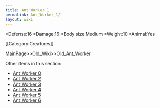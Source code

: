 ```yaml
---
title: Ant Worker 1
permalink: Ant_Worker_1/
layout: wiki
---
```

*Defense:16
*Damage:16
*Body size:Medium
*Weight:10
*Animal:Yes

[[Category:Creatures]]

[MainPage](/keeperrl_wiki/ "wikilink")>>[Old_Wiki](/keeperrl_wiki/Old_Wiki "wikilink")>>[Old_Ant_Worker](/keeperrl_wiki/Old_Ant_Worker "wikilink")

Other items in this section
-    [Ant Worker 0](/keeperrl_wiki/Ant_Worker_0 "wikilink")
-    [Ant Worker 2](/keeperrl_wiki/Ant_Worker_2 "wikilink")
-    [Ant Worker 3](/keeperrl_wiki/Ant_Worker_3 "wikilink")
-    [Ant Worker 4](/keeperrl_wiki/Ant_Worker_4 "wikilink")
-    [Ant Worker 5](/keeperrl_wiki/Ant_Worker_5 "wikilink")
-    [Ant Worker 6](/keeperrl_wiki/Ant_Worker_6 "wikilink")
